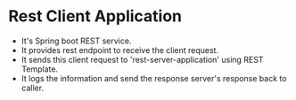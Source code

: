 # Rest Client Application
- It's Spring boot REST service.
- It provides rest endpoint to receive the client request.
- It sends this client request to 'rest-server-application' using REST Template.
- It logs the information and send the response server's response back to caller.
